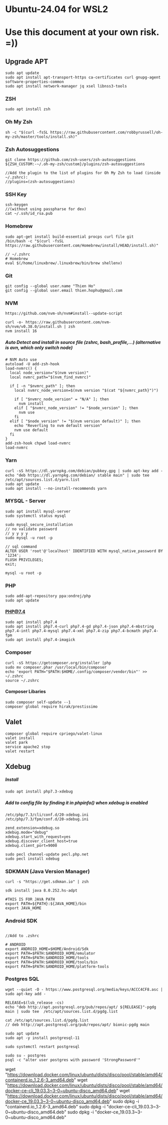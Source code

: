 # Ubuntu-24.04 for WSL2
# Use this document at your own risk. =))

## Upgrade APT

```
sudo apt update
sudo apt install apt-transport-https ca-certificates curl gnupg-agent software-properties-common
sudo apt install network-manager jq xsel libnss3-tools
```

### ZSH

```
sudo apt install zsh
```

### Oh My Zsh

```
sh -c "$(curl -fsSL https://raw.githubusercontent.com/robbyrussell/oh-my-zsh/master/tools/install.sh)"
```

### Zsh Autosuggestions

```
git clone https://github.com/zsh-users/zsh-autosuggestions ${ZSH_CUSTOM:-~/.oh-my-zsh/custom}/plugins/zsh-autosuggestions

//Add the plugin to the list of plugins for Oh My Zsh to load (inside ~/.zshrc):
//plugins=(zsh-autosuggestions)
```

### SSH Key

```
ssh-keygen
//(without using passpharse for dev)
cat ~/.ssh/id_rsa.pub
```

### Homebrew

```
sudo apt-get install build-essential procps curl file git
/bin/bash -c "$(curl -fsSL https://raw.githubusercontent.com/Homebrew/install/HEAD/install.sh)"

// ~/.zshrc
# Homebrew
eval $(/home/linuxbrew/.linuxbrew/bin/brew shellenv)
```

### Git

```
git config --global user.name "Thien Ho"
git config --global user.email thien.hophu@gmail.com
```

### NVM

```
https://github.com/nvm-sh/nvm#install--update-script

curl -o- https://raw.githubusercontent.com/nvm-sh/nvm/v0.38.0/install.sh | zsh
nvm install 16
```

##### Auto Detect and install in source file (zshrc, bash_profile,...) (alternative is avn, which only switch node)

```
# NVM Auto use
autoload -U add-zsh-hook
load-nvmrc() {
  local node_version="$(nvm version)"
  local nvmrc_path="$(nvm_find_nvmrc)"

  if [ -n "$nvmrc_path" ]; then
    local nvmrc_node_version=$(nvm version "$(cat "${nvmrc_path}")")

    if [ "$nvmrc_node_version" = "N/A" ]; then
      nvm install
    elif [ "$nvmrc_node_version" != "$node_version" ]; then
      nvm use
    fi
  elif [ "$node_version" != "$(nvm version default)" ]; then
    echo "Reverting to nvm default version"
    nvm use default
  fi
}
add-zsh-hook chpwd load-nvmrc
load-nvmrc
```

### Yarn

```
curl -sS https://dl.yarnpkg.com/debian/pubkey.gpg | sudo apt-key add -
echo "deb https://dl.yarnpkg.com/debian/ stable main" | sudo tee /etc/apt/sources.list.d/yarn.list
sudo apt update
sudo apt install --no-install-recommends yarn
```

### MYSQL - Server

```
sudo apt install mysql-server
sudo systemctl status mysql

sudo mysql_secure_installation
// no validate password
// y y y y
sudo mysql -u root -p

// sql command
ALTER USER 'root'@'localhost' IDENTIFIED WITH mysql_native_password BY '1234';
FLUSH PRIVILEGES;
exit;

mysql -u root -p
```

### PHP

```
sudo add-apt-repository ppa:ondrej/php
sudo apt update
```

#### PHP@7.4

```
sudo apt install php7.4
sudo apt install php7.4-curl php7.4-gd php7.4-json php7.4-mbstring php7.4-intl php7.4-mysql php7.4-xml php7.4-zip php7.4-bcmath php7.4-fpm
sudo apt install php7.4-imagick
```

### Composer

```
curl -sS https://getcomposer.org/installer |php
sudo mv composer.phar /usr/local/bin/composer
echo 'export PATH="$PATH:$HOME/.config/composer/vendor/bin"' >> ~/.zshrc
source ~/.zshrc
```

#### Composer Libaries

```
sudo composer self-update --1
composer global require hirak/prestissimo
```

## Valet

```
composer global require cpriego/valet-linux
valet install
valet park
service apache2 stop
valet restart
```

## Xdebug

##### Install

```
sudo apt install php7.3-xdebug
```

##### Add to config file by finding it in phpinfo() when xdebug is enabled

```
/etc/php/7.3/cli/conf.d/20-xdebug.ini
/etc/php/7.3/fpm/conf.d/20-xdebug.ini
```

```
zend_extension=xdebug.so
xdebug.mode="debug"
xdebug.start_with_request=yes
xdebug.discover_client_host=true
xdebug.client_port=9000
```

```
sudo pecl channel-update pecl.php.net
sudo pecl install xdebug
```

### SDKMAN (Java Version Manager)

```
curl -s "https://get.sdkman.io" | zsh

sdk install java 8.0.252.hs-adpt

#THIS IS FOR JAVA PATH
export PATH=${PATH}:${JAVA_HOME}/bin
export JAVA_HOME
```

### Android SDK

```

//Add to .zshrc

# ANDROID
export ANDROID_HOME=$HOME/Android/Sdk
export PATH=$PATH:$ANDROID_HOME/emulator
export PATH=$PATH:$ANDROID_HOME/tools
export PATH=$PATH:$ANDROID_HOME/tools/bin
export PATH=$PATH:$ANDROID_HOME/platform-tools
```


### Postgres SQL

```
wget --quiet -O - https://www.postgresql.org/media/keys/ACCC4CF8.asc | sudo apt-key add -

RELEASE=$(lsb_release -cs)
echo "deb http://apt.postgresql.org/pub/repos/apt/ ${RELEASE}"-pgdg main | sudo tee  /etc/apt/sources.list.d/pgdg.list

cat /etc/apt/sources.list.d/pgdg.list
// deb http://apt.postgresql.org/pub/repos/apt/ bionic-pgdg main

sudo apt update
sudo apt -y install postgresql-11

sudo systemctl restart postgresql

sudo su - postgres
psql -c "alter user postgres with password 'StrongPassword'"
```

wget "https://download.docker.com/linux/ubuntu/dists/disco/pool/stable/amd64/containerd.io_1.2.6-3_amd64.deb"
wget "https://download.docker.com/linux/ubuntu/dists/disco/pool/stable/amd64/docker-ce-cli_19.03.3~3-0~ubuntu-disco_amd64.deb"
wget "https://download.docker.com/linux/ubuntu/dists/disco/pool/stable/amd64/docker-ce_19.03.3~3-0~ubuntu-disco_amd64.deb"
sudo dpkg -i "containerd.io_1.2.6-3_amd64.deb"
sudo dpkg -i "docker-ce-cli_19.03.3~3-0~ubuntu-disco_amd64.deb"
sudo dpkg -i "docker-ce_19.03.3~3-0~ubuntu-disco_amd64.deb"
